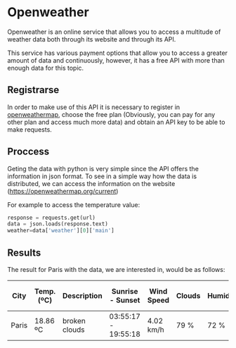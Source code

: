 # Openweather

Openweather is an online service that allows you to access a multitude of weather data both through its website and through its API.

This service has various payment options that allow you to access a greater amount of data and continuously, however, it has a free API with more than enough data for this topic.

## Registrarse
In order to make use of this API it is necessary to register in [openweathermap](https://openweathermap.org/), choose the free plan (Obviously, you can pay for any other plan and access much more data) and obtain an API key to be able to make requests.

## Proccess
Geting the data with python is very simple since the API offers the information in json format. 
To see in a simple way how the data is distributed, we can access the information on the website (https://openweathermap.org/current)

For example to access the temperature value:
```python
response = requests.get(url)
data = json.loads(response.text)
weather=data['weather'][0]['main']

```

## Results
The result for Paris with the data, we are interested in, would be as follows:

| City   | Temp. (ºC)   | Description   | Sunrise - Sunset    | Wind Speed   | Clouds   | Humidity   | T.Max - T.Min   | Measurement Time   |
|--------|--------------|---------------|---------------------|--------------|----------|------------|-----------------|--------------------|
| Paris  | 18.86 ºC     | broken clouds | 03:55:17 - 19:55:18 | 4.02 km/h    | 79 %     | 72 %       | 19.58 - 16.26   | 23:01:00           |

